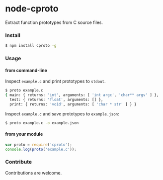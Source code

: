 # node-cproto

Extract function prototypes from C source files.

### Install

```bash
$ npm install cproto -g
```

### Usage

#### from command-line

Inspect ```example.c``` and print prototypes to ```stdout```.

```bash
$ proto example.c
{ main: { returns: 'int', arguments: [ 'int argc', 'char** argv' ] },
  test: { returns: 'float', arguments: [] },
  print: { returns: 'void', arguments: [ 'char * str' ] } }
```

Inspect ```example.c``` and save prototypes to ```example.json```:

```bash
$ proto example.c -o example.json
```

#### from your module

```javascript
var proto = require('cproto');
console.log(proto('example.c'));  
```

### Contribute

Contributions are welcome.
